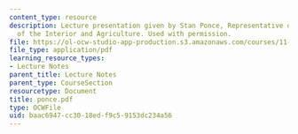 ```yaml
---
content_type: resource
description: Lecture presentation given by Stan Ponce, Representative of the Secretary
  of the Interior and Agriculture. Used with permission.
file: https://ol-ocw-studio-app-production.s3.amazonaws.com/courses/11-942-use-of-joint-fact-finding-in-science-intensive-policy-disputes-part-ii-spring-2004/baac6947cc3018edf9c59153dc234a56_ponce.pdf
file_type: application/pdf
learning_resource_types:
- Lecture Notes
parent_title: Lecture Notes
parent_type: CourseSection
resourcetype: Document
title: ponce.pdf
type: OCWFile
uid: baac6947-cc30-18ed-f9c5-9153dc234a56
---
```

